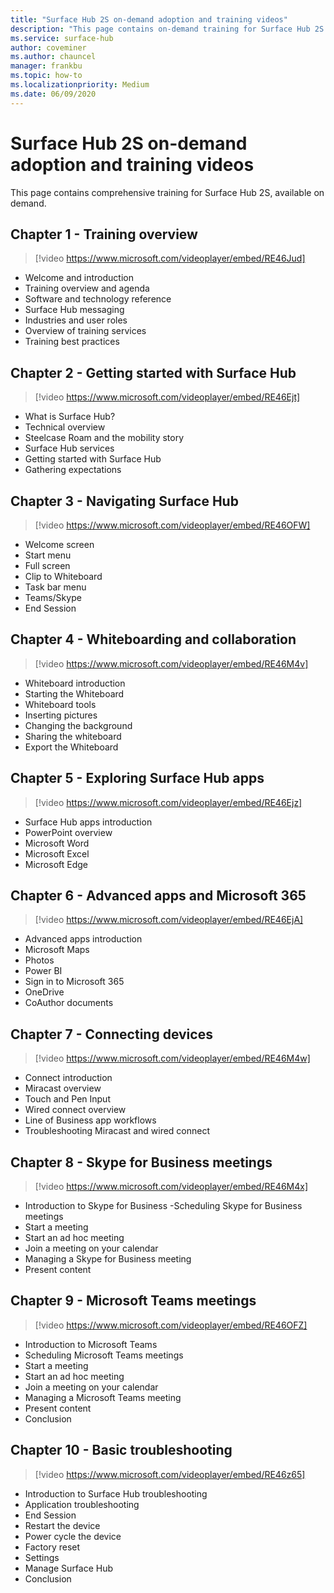```yaml
---
title: "Surface Hub 2S on-demand adoption and training videos"
description: "This page contains on-demand training for Surface Hub 2S."
ms.service: surface-hub
author: coveminer
ms.author: chauncel
manager: frankbu
ms.topic: how-to
ms.localizationpriority: Medium
ms.date: 06/09/2020
---
```


# Surface Hub 2S on-demand adoption and training videos

This page contains comprehensive training for Surface Hub 2S, available on demand.

## Chapter 1 - Training overview

> [!video https://www.microsoft.com/videoplayer/embed/RE46Jud] 

- Welcome and introduction
- Training overview and agenda
- Software and technology reference
- Surface Hub messaging
- Industries and user roles
- Overview of training services
- Training best practices

## Chapter 2 - Getting started with Surface Hub

> [!video https://www.microsoft.com/videoplayer/embed/RE46Ejt] 

- What is Surface Hub?
- Technical overview
- Steelcase Roam and the mobility story
- Surface Hub services
- Getting started with Surface Hub
- Gathering expectations

## Chapter 3 - Navigating Surface Hub

> [!video https://www.microsoft.com/videoplayer/embed/RE46OFW] 

- Welcome screen
- Start menu
- Full screen
- Clip to Whiteboard
- Task bar menu
- Teams/Skype
- End Session

## Chapter 4 - Whiteboarding and collaboration

> [!video https://www.microsoft.com/videoplayer/embed/RE46M4v] 

- Whiteboard introduction
- Starting the Whiteboard
- Whiteboard tools
- Inserting pictures
- Changing the background
- Sharing the whiteboard
- Export the Whiteboard	
 
## Chapter 5 - Exploring Surface Hub apps

> [!video https://www.microsoft.com/videoplayer/embed/RE46Ejz] 

- Surface Hub apps introduction
- PowerPoint overview
- Microsoft Word
- Microsoft Excel
- Microsoft Edge

## Chapter 6 - Advanced apps and Microsoft 365

> [!video https://www.microsoft.com/videoplayer/embed/RE46EjA] 

- Advanced apps introduction
- Microsoft Maps
- Photos
- Power BI
- Sign in to Microsoft 365
- OneDrive
- CoAuthor documents

## Chapter 7 - Connecting devices

> [!video https://www.microsoft.com/videoplayer/embed/RE46M4w] 

- Connect introduction
- Miracast overview
- Touch and Pen Input
- Wired connect overview
- Line of Business app workflows
- Troubleshooting Miracast and wired connect	
 
## Chapter 8 - Skype for Business meetings

> [!video https://www.microsoft.com/videoplayer/embed/RE46M4x] 

- Introduction to Skype for Business
-Scheduling Skype for Business meetings
- Start a meeting
- Start an ad hoc meeting
- Join a meeting on your calendar
- Managing a Skype for Business meeting
- Present content
	
## Chapter 9 - Microsoft Teams meetings

> [!video https://www.microsoft.com/videoplayer/embed/RE46OFZ] 

- Introduction to Microsoft Teams
- Scheduling Microsoft Teams meetings
- Start a meeting
- Start an ad hoc meeting
- Join a meeting on your calendar
- Managing a Microsoft Teams meeting
- Present content
- Conclusion

## Chapter 10 - Basic troubleshooting

> [!video https://www.microsoft.com/videoplayer/embed/RE46z65] 

- Introduction to Surface Hub troubleshooting
- Application troubleshooting
- End Session
- Restart the device
- Power cycle the device
- Factory reset
- Settings
- Manage Surface Hub
- Conclusion